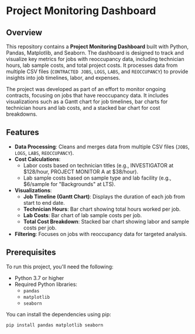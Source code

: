 # Project Monitoring Dashboard

## Overview
This repository contains a **Project Monitoring Dashboard** built with Python, Pandas, Matplotlib, and Seaborn. The dashboard is designed to track and visualize key metrics for jobs with reoccupancy data, including technician hours, lab sample costs, and total project costs. It processes data from multiple CSV files (`CONTRACTED JOBS`, `LOGS`, `LABS`, and `REOCCUPANCY`) to provide insights into job timelines, labor, and expenses.

The project was developed as part of an effort to monitor ongoing contracts, focusing on jobs that have reoccupancy data. It includes visualizations such as a Gantt chart for job timelines, bar charts for technician hours and lab costs, and a stacked bar chart for cost breakdowns.

## Features
- **Data Processing**: Cleans and merges data from multiple CSV files (`JOBS`, `LOGS`, `LABS`, `REOCCUPANCY`).
- **Cost Calculations**:
  - Labor costs based on technician titles (e.g., INVESTIGATOR at $128/hour, PROJECT MONITOR A at $38/hour).
  - Lab sample costs based on sample type and lab facility (e.g., $6/sample for "Backgrounds" at LTS).
- **Visualizations**:
  - **Job Timeline (Gantt Chart)**: Displays the duration of each job from start to end date.
  - **Technician Hours**: Bar chart showing total hours worked per job.
  - **Lab Costs**: Bar chart of lab sample costs per job.
  - **Total Cost Breakdown**: Stacked bar chart showing labor and sample costs per job.
- **Filtering**: Focuses on jobs with reoccupancy data for targeted analysis.

## Prerequisites
To run this project, you'll need the following:
- Python 3.7 or higher
- Required Python libraries:
  - `pandas`
  - `matplotlib`
  - `seaborn`

You can install the dependencies using pip:
```bash
pip install pandas matplotlib seaborn
